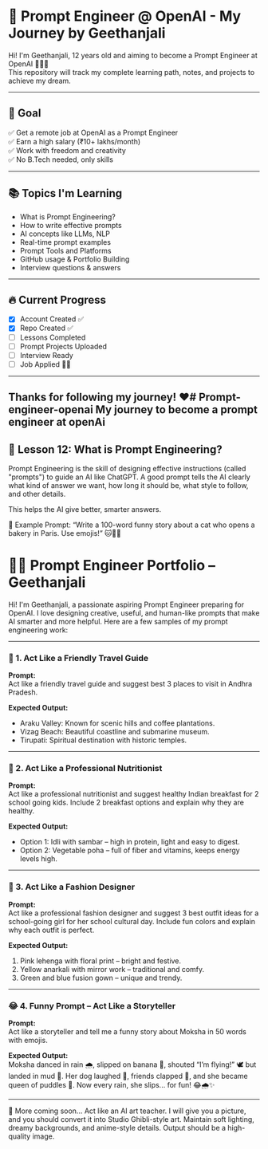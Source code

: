 # 🚀 Prompt Engineer @ OpenAI - My Journey by Geethanjali

Hi! I'm Geethanjali, 12 years old and aiming to become a Prompt Engineer at OpenAI 👩‍💻✨  
This repository will track my complete learning path, notes, and projects to achieve my dream.

---

## 🌟 Goal

✅ Get a remote job at OpenAI as a Prompt Engineer  
✅ Earn a high salary (₹10+ lakhs/month)  
✅ Work with freedom and creativity  
✅ No B.Tech needed, only skills

---

## 📚 Topics I'm Learning

- What is Prompt Engineering?
- How to write effective prompts
- AI concepts like LLMs, NLP
- Real-time prompt examples
- Prompt Tools and Platforms
- GitHub usage & Portfolio Building
- Interview questions & answers

---

## 🔥 Current Progress

- [x] Account Created ✅  
- [x] Repo Created ✅  
- [ ] Lessons Completed  
- [ ] Prompt Projects Uploaded  
- [ ] Interview Ready  
- [ ] Job Applied 👩‍💻

---

Thanks for following my journey! ❤️# Prompt-engineer-openai
My journey to become a prompt engineer at openAi
---

## 📘 Lesson 12: What is Prompt Engineering?

Prompt Engineering is the skill of designing effective instructions (called "prompts") to guide an AI like ChatGPT. A good prompt tells the AI clearly what kind of answer we want, how long it should be, what style to follow, and other details.

This helps the AI give better, smarter answers.

📝 Example Prompt:
“Write a 100-word funny story about 
a cat who opens a bakery in Paris. Use emojis!” 🐱🥐🍰
# 👩‍💻 Prompt Engineer Portfolio – Geethanjali

Hi! I'm Geethanjali, a passionate aspiring Prompt Engineer preparing for OpenAI. I love designing creative, useful, and human-like prompts that make AI smarter and more helpful. Here are a few samples of my prompt engineering work:

---

### 🎒 1. Act Like a Friendly Travel Guide  
**Prompt:**  
Act like a friendly travel guide and suggest best 3 places to visit in Andhra Pradesh.  

**Expected Output:**  
- Araku Valley: Known for scenic hills and coffee plantations.  
- Vizag Beach: Beautiful coastline and submarine museum.  
- Tirupati: Spiritual destination with historic temples.

---

### 🥗 2. Act Like a Professional Nutritionist  
**Prompt:**  
Act like a professional nutritionist and suggest healthy Indian breakfast for 2 school going kids. Include 2 breakfast options and explain why they are healthy.  

**Expected Output:**  
- Option 1: Idli with sambar – high in protein, light and easy to digest.  
- Option 2: Vegetable poha – full of fiber and vitamins, keeps energy levels high.

---

### 👗 3. Act Like a Fashion Designer  
**Prompt:**  
Act like a professional fashion designer and suggest 3 best outfit ideas for a school-going girl for her school cultural day. Include fun colors and explain why each outfit is perfect.  

**Expected Output:**  
1. Pink lehenga with floral print – bright and festive.  
2. Yellow anarkali with mirror work – traditional and comfy.  
3. Green and blue fusion gown – unique and trendy.

---

### 😂 4. Funny Prompt – Act Like a Storyteller  
**Prompt:**  
Act like a storyteller and tell me a funny story about Moksha in 50 words with emojis.  

**Expected Output:**  
Moksha danced in rain 🌧️, slipped on banana 🍌, shouted “I’m flying!” 🕊️ but landed in mud 🧼. Her dog laughed 🐶, friends clapped 👏, and she became queen of puddles 👑. Now every rain, she slips... for fun! 😂🌧️✨

---

🔗 More coming soon...
Act like an AI art teacher. I will give you a picture, and you should convert it into Studio Ghibli-style art. Maintain soft lighting, dreamy backgrounds, and anime-style details. Output should be a high-quality image.

